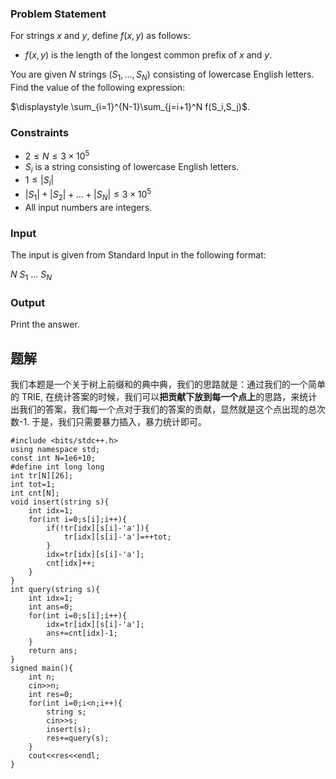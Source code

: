 ### Problem Statement

For strings $x$ and $y$, define $f(x, y)$ as follows:

-   $f(x, y)$ is the length of the longest common prefix of $x$ and $y$.

You are given $N$ strings $(S_1, \ldots, S_N)$ consisting of lowercase English letters. Find the value of the following expression:

$\displaystyle \sum_{i=1}^{N-1}\sum_{j=i+1}^N f(S_i,S_j)$.


### Constraints

-   $2 \leq N \leq 3\times 10^5$
-   $S_i$ is a string consisting of lowercase English letters.
-   $1 \leq |S_i|$
-   $|S_1|+|S_2|+\ldots+|S_N|\leq 3\times 10^5$
-   All input numbers are integers.

### Input

The input is given from Standard Input in the following format:


$N$ 
$S_1$ $\ldots$ $S_N$

### Output

Print the answer.

## 题解
我们本题是一个关于树上前缀和的典中典，我们的思路就是：通过我们的一个简单的 TRIE, 在统计答案的时候，我们可以**把贡献下放到每一个点上**的思路，来统计出我们的答案，我们每一个点对于我们的答案的贡献，显然就是这个点出现的总次数-1. 于是，我们只需要暴力插入，暴力统计即可。

```
#include <bits/stdc++.h>
using namespace std;
const int N=1e6+10;
#define int long long
int tr[N][26];
int tot=1;
int cnt[N];
void insert(string s){
	int idx=1;
	for(int i=0;s[i];i++){
		if(!tr[idx][s[i]-'a']){
			tr[idx][s[i]-'a']=++tot;
		}
		idx=tr[idx][s[i]-'a'];
		cnt[idx]++;
	}
}
int query(string s){
	int idx=1;
	int ans=0;
	for(int i=0;s[i];i++){
		idx=tr[idx][s[i]-'a'];
		ans+=cnt[idx]-1;
	}
	return ans;
}
signed main(){
	int n;
	cin>>n;
	int res=0;
	for(int i=0;i<n;i++){
		string s;
		cin>>s;
		insert(s);
		res+=query(s);
	}
	cout<<res<<endl;
}
```


